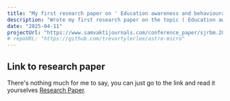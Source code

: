 ```yaml
---
title: "My first research paper on ' Education awareness and behavioural change key drivers for advancing the circular economy'"
description: "Wrote my first research paper on the topic ( Education awareness and behavioural change key drivers for advancing the circular economy)"
date: "2025-04-11"
projectUrl: "https://www.samvaktijournals.com/conference_paper/sjrbm.2025.20"
# repoURL: "https://github.com/trevortylerlee/astro-micro"
---
```


## Link to research paper

There's nothing much for me to say, you can just go to the link and read it yourselves [Research Paper](https://www.samvaktijournals.com/conference_paper/sjrbm.2025.20).
